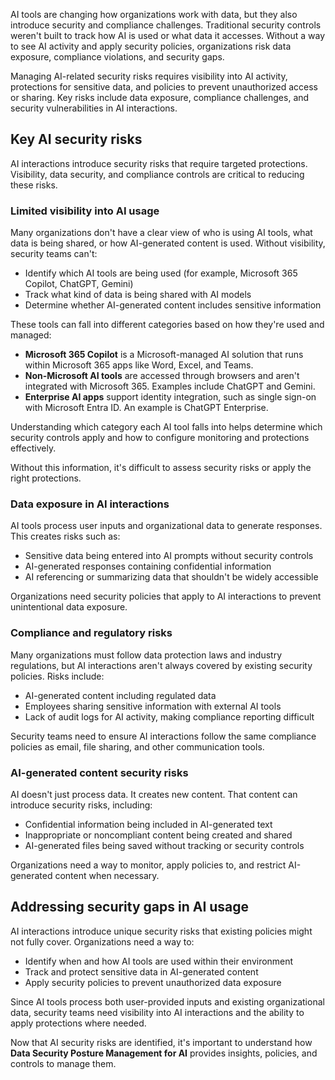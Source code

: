 AI tools are changing how organizations work with data, but they also introduce security and compliance challenges. Traditional security controls weren't built to track how AI is used or what data it accesses. Without a way to see AI activity and apply security policies, organizations risk data exposure, compliance violations, and security gaps.

Managing AI-related security risks requires visibility into AI activity, protections for sensitive data, and policies to prevent unauthorized access or sharing. Key risks include data exposure, compliance challenges, and security vulnerabilities in AI interactions.

## Key AI security risks

AI interactions introduce security risks that require targeted protections. Visibility, data security, and compliance controls are critical to reducing these risks.

### Limited visibility into AI usage

Many organizations don't have a clear view of who is using AI tools, what data is being shared, or how AI-generated content is used. Without visibility, security teams can't:

- Identify which AI tools are being used (for example, Microsoft 365 Copilot, ChatGPT, Gemini)
- Track what kind of data is being shared with AI models
- Determine whether AI-generated content includes sensitive information

These tools can fall into different categories based on how they're used and managed:

- **Microsoft 365 Copilot** is a Microsoft-managed AI solution that runs within Microsoft 365 apps like Word, Excel, and Teams.
- **Non-Microsoft AI tools** are accessed through browsers and aren't integrated with Microsoft 365. Examples include ChatGPT and Gemini.
- **Enterprise AI apps** support identity integration, such as single sign-on with Microsoft Entra ID. An example is ChatGPT Enterprise.

Understanding which category each AI tool falls into helps determine which security controls apply and how to configure monitoring and protections effectively.

Without this information, it's difficult to assess security risks or apply the right protections.

### Data exposure in AI interactions

AI tools process user inputs and organizational data to generate responses. This creates risks such as:

- Sensitive data being entered into AI prompts without security controls
- AI-generated responses containing confidential information
- AI referencing or summarizing data that shouldn't be widely accessible

Organizations need security policies that apply to AI interactions to prevent unintentional data exposure.

### Compliance and regulatory risks

Many organizations must follow data protection laws and industry regulations, but AI interactions aren't always covered by existing security policies. Risks include:

- AI-generated content including regulated data
- Employees sharing sensitive information with external AI tools
- Lack of audit logs for AI activity, making compliance reporting difficult

Security teams need to ensure AI interactions follow the same compliance policies as email, file sharing, and other communication tools.

### AI-generated content security risks

AI doesn't just process data. It creates new content. That content can introduce security risks, including:

- Confidential information being included in AI-generated text
- Inappropriate or noncompliant content being created and shared
- AI-generated files being saved without tracking or security controls

Organizations need a way to monitor, apply policies to, and restrict AI-generated content when necessary.

## Addressing security gaps in AI usage

AI interactions introduce unique security risks that existing policies might not fully cover. Organizations need a way to:

- Identify when and how AI tools are used within their environment
- Track and protect sensitive data in AI-generated content
- Apply security policies to prevent unauthorized data exposure

Since AI tools process both user-provided inputs and existing organizational data, security teams need visibility into AI interactions and the ability to apply protections where needed.

Now that AI security risks are identified, it's important to understand how **Data Security Posture Management for AI** provides insights, policies, and controls to manage them.
